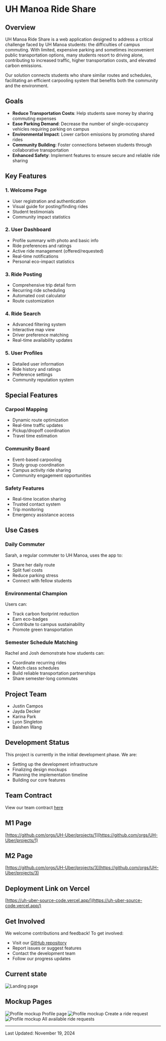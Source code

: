 # UH Manoa Ride Share

## Overview

UH Manoa Ride Share is a web application designed to address a critical challenge faced by UH Manoa students: the difficulties of campus commuting. With limited, expensive parking and sometimes inconvenient public transportation options, many students resort to driving alone, contributing to increased traffic, higher transportation costs, and elevated carbon emissions.

Our solution connects students who share similar routes and schedules, facilitating an efficient carpooling system that benefits both the community and the environment.

## Goals

- **Reduce Transportation Costs**: Help students save money by sharing commuting expenses
- **Ease Parking Demand**: Decrease the number of single-occupancy vehicles requiring parking on campus
- **Environmental Impact**: Lower carbon emissions by promoting shared rides
- **Community Building**: Foster connections between students through collaborative transportation
- **Enhanced Safety**: Implement features to ensure secure and reliable ride sharing

## Key Features

### 1. Welcome Page
- User registration and authentication
- Visual guide for posting/finding rides
- Student testimonials
- Community impact statistics

### 2. User Dashboard
- Profile summary with photo and basic info
- Ride preferences and ratings
- Active ride management (offered/requested)
- Real-time notifications
- Personal eco-impact statistics

### 3. Ride Posting
- Comprehensive trip detail form
- Recurring ride scheduling
- Automated cost calculator
- Route customization

### 4. Ride Search
- Advanced filtering system
- Interactive map view
- Driver preference matching
- Real-time availability updates

### 5. User Profiles
- Detailed user information
- Ride history and ratings
- Preference settings
- Community reputation system

## Special Features

### Carpool Mapping
- Dynamic route optimization
- Real-time traffic updates
- Pickup/dropoff coordination
- Travel time estimation

### Community Board
- Event-based carpooling
- Study group coordination
- Campus activity ride sharing
- Community engagement opportunities

### Safety Features
- Real-time location sharing
- Trusted contact system
- Trip monitoring
- Emergency assistance access

## Use Cases

### Daily Commuter
Sarah, a regular commuter to UH Manoa, uses the app to:
- Share her daily route
- Split fuel costs
- Reduce parking stress
- Connect with fellow students

### Environmental Champion
Users can:
- Track carbon footprint reduction
- Earn eco-badges
- Contribute to campus sustainability
- Promote green transportation

### Semester Schedule Matching
Rachel and Josh demonstrate how students can:
- Coordinate recurring rides
- Match class schedules
- Build reliable transportation partnerships
- Share semester-long commutes

## Project Team

- Justin Campos
- Jayda Decker
- Karina Park
- Lyon Singleton
- Baishen Wang

## Development Status

This project is currently in the initial development phase. We are:
- Setting up the development infrastructure
- Finalizing design mockups
- Planning the implementation timeline
- Building our core features

## Team Contract

View our team contract [here](https://docs.google.com/document/d/1-mcSvmThZ-aZ6_CZlB_yksfq7MiZ57kAd3QDrStG7zA/edit?tab=t.0)


## M1 Page

[https://github.com/orgs/UH-Uber/projects/1](https://github.com/orgs/UH-Uber/projects/1)
 
## M2 Page
[https://github.com/orgs/UH-Uber/projects/3](https://github.com/orgs/UH-Uber/projects/3)

## Deployment Link on Vercel 

[https://uh-uber-source-code.vercel.app/](https://uh-uber-source-code.vercel.app/)


## Get Involved

We welcome contributions and feedback! To get involved:
- Visit our [GitHub repository](https://github.com/UH-Uber/UH-Uber-SourceCode)
- Report issues or suggest features
- Contact the development team
- Follow our progress updates



## Current state
![Landing page](images/LandingPage.png)



## Mockup Pages

![Profile mockup](images/profilemockup.png)
Profile page
![Profile mockup](images/findridemockup.png)
Create a ride request
![Profile mockup](images/Availablerides.png)
All available ride requests






---
Last Updated: November 19, 2024
